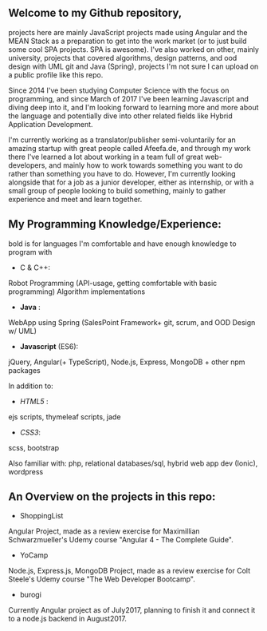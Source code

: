 ## Welcome to my Github repository, 
projects here are mainly JavaScript projects made using Angular and the MEAN Stack as a preparation to get into the work market (or to just build some cool SPA projects. SPA is awesome). I've also worked on other, mainly university, projects that covered algorithms, design patterns, and ood design with UML git and Java (Spring), projects I'm not sure I can upload on a public profile like this repo.

Since 2014 I've been studying Computer Science with the focus on programming, and since March of 2017 I've been learning Javascript and diving deep into it, and I'm looking forward to learning more and more about the language and potentially dive into other related fields like Hybrid Application Development.

I'm currently working as a translator/publisher semi-voluntarily for an amazing startup with great people called Afeefa.de, and through my work there I've learned a lot about working in a team full of great web-developers, and mainly how to work towards something you want to do rather than something you have to do. However, I'm currently looking alongside that for a job as a junior developer, either as internship, or with a small group of people looking to build something, mainly to gather experience and meet and learn together.

## My Programming Knowledge/Experience:

bold is for languages I'm comfortable and have enough knowledge to program with 

- C & C++:   

Robot Programming (API-usage, getting comfortable with basic programming)
Algorithm implementations 

- **Java**  :   

WebApp using Spring (SalesPoint Framework+ git, scrum, and OOD Design w/ UML) 

- **Javascript** (ES6):    

jQuery, Angular(+ TypeScript), Node.js, Express, MongoDB + other npm packages

In addition to: 

- *HTML5* : 

ejs scripts, thymeleaf scripts, jade 

- *CSS3*: 

scss, bootstrap

Also familiar with: php, relational databases/sql, hybrid web app dev (Ionic), wordpress

## An Overview on the projects in this repo: 

- ShoppingList 

Angular Project, made as a review exercise for Maximillian Schwarzmueller's Udemy course "Angular 4 - The Complete Guide". 

- YoCamp

Node.js, Express.js, MongoDB Project, made as a review exercise for Colt Steele's Udemy course "The Web Developer Bootcamp".

- burogi

Currently Angular project as of July2017, planning to finish it and connect it to a node.js backend in August2017.
